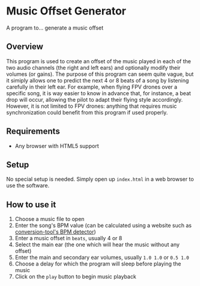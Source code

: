 Music Offset Generator
======================

A program to... generate a music offset

Overview
--------

This program is used to create an offset of the music played in each of the two audio channels (the right and left ears) and optionally modify their volumes (or gains). The purpose of this program can seem quite vague, but it simiply allows one to predict the next 4 or 8 beats of a song by listening carefully in their left ear. For example, when flying FPV drones over a specific song, it is way easier to know in advance that, for instance, a beat drop will occur, allowing the pilot to adapt their flying style accordingly. However, it is not limited to FPV drones: anything that requires music synchronization could benefit from this program if used properly.

Requirements
------------

* Any browser with HTML5 support

Setup
-----

No special setup is needed. Simply open up `index.html` in a web browser to use the software.

How to use it
-------------

1. Choose a music file to open
2. Enter the song's BPM value (can be calculated using a website such as [conversion-tool's BPM detector](https://www.conversion-tool.com/bpmdetector/))
3. Enter a music offset in `beats`, usually 4 or 8
4. Select the main ear (the one which will hear the music without any offset)
5. Enter the main and secondary ear volumes, usually `1.0 1.0` or `0.5 1.0`
6. Choose a delay for which the program will sleep before playing the music
7. Click on the `play` button to begin music playback
